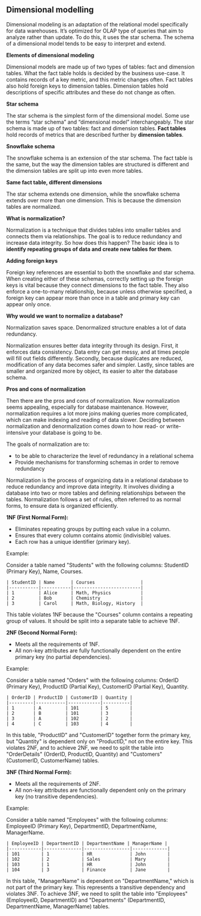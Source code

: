 
## Dimensional modelling

Dimensional modeling is an adaptation of the relational model specifically for data warehouses. It’s optimized for OLAP type of 
queries that aim to analyze rather than update. To do this, it uses the star schema. The schema of a dimensional model tends to be 
easy to interpret and extend. 

**Elements of dimensional modeling**

Dimensional models are made up of two types of tables: fact and dimension tables. What the fact table holds is decided by the business use-case. 
It contains records of a key metric, and this metric changes often. Fact tables also hold foreign keys to dimension tables. Dimension tables 
hold descriptions of specific attributes and these do not change as often.

**Star schema**

The star schema is the simplest form of the dimensional model. Some use the terms “star schema” and “dimensional model” interchangeably. 
The star schema is made up of two tables: fact and dimension tables. **Fact tables** hold records of metrics that are described 
further by **dimension tables**.

**Snowflake schema**

The snowflake schema is an extension of the star schema. The fact table is the same, but the way the dimension tables are structured is different
and the dimension tables are split up into even more tables.

**Same fact table, different dimensions**

The star schema extends one dimension, while the snowflake schema extends over more than one dimension. This is because the dimension tables are normalized.

**What is normalization?**

Normalization is a technique that divides tables into smaller tables and connects them via relationships. The goal is to reduce redundancy and 
increase data integrity. So how does this happen? The basic idea is to **identify repeating groups of data and create new tables for them**.

**Adding foreign keys**

Foreign key references are essential to both the snowflake and star schema. When creating either of these schemas, correctly setting up the 
foreign keys is vital because they connect dimensions to the fact table. They also enforce a one-to-many relationship, because unless 
otherwise specified, a foreign key can appear more than once in a table and primary key can appear only once.

**Why would we want to normalize a database?**

Normalization saves space. Denormalized structure enables a lot of data redundancy.

Normalization ensures better data integrity through its design. First, it enforces data consistency. Data entry can get messy, and at times 
people will fill out fields differently. Secondly, because duplicates are reduced, modification of any data becomes safer and simpler. 
Lastly, since tables are smaller and organized more by object, its easier to alter the database schema.

**Pros and cons of normalization**

Then there are the pros and cons of normalization. Now normalization seems appealing, especially for database maintenance. However, normalization 
requires a lot more joins making queries more complicated, which can make indexing and reading of data slower. Deciding between normalization and 
denormalization comes down to how read- or write- intensive your database is going to be.

The goals of normalization are to:

- to be able to characterize the level of redundancy in a relational schema
- Provide mechanisms for transforming schemas in order to remove redundancy

Normalization is the process of organizing data in a relational database to reduce redundancy and improve data integrity. It involves dividing a database into two or more tables and defining relationships between the tables. Normalization follows a set of rules, often referred to as normal forms, to ensure data is organized efficiently.

**1NF (First Normal Form):**

- Eliminates repeating groups by putting each value in a column.
- Ensures that every column contains atomic (indivisible) values.
- Each row has a unique identifier (primary key).

Example:

Consider a table named "Students" with the following columns: StudentID (Primary Key), Name, Courses.
```
| StudentID | Name      | Courses                 |
|-----------|-----------|-------------------------|
| 1         | Alice     | Math, Physics           |
| 2         | Bob       | Chemistry               |
| 3         | Carol     | Math, Biology, History  |
```
This table violates 1NF because the "Courses" column contains a repeating group of values. It should be split into a separate table to achieve 1NF.

**2NF (Second Normal Form):**

- Meets all the requirements of 1NF.
- All non-key attributes are fully functionally dependent on the entire primary key (no partial dependencies).

Example:

Consider a table named "Orders" with the following columns: OrderID (Primary Key), ProductID (Partial Key), CustomerID (Partial Key), Quantity.
```
| OrderID | ProductID | CustomerID | Quantity |
|---------|-----------|------------|----------|
| 1       | A         | 101        | 5        |
| 2       | B         | 101        | 3        |
| 3       | A         | 102        | 2        |
| 4       | C         | 103        | 4        |
```
In this table, "ProductID" and "CustomerID" together form the primary key, but "Quantity" is dependent only on "ProductID," not on the entire key. This violates 2NF, and to achieve 2NF, we need to split the table into "OrderDetails" (OrderID, ProductID, Quantity) and "Customers" (CustomerID, CustomerName) tables.

**3NF (Third Normal Form):**

- Meets all the requirements of 2NF.
- All non-key attributes are functionally dependent only on the primary key (no transitive dependencies).

Example:

Consider a table named "Employees" with the following columns: EmployeeID (Primary Key), DepartmentID, DepartmentName, ManagerName.
```
| EmployeeID | DepartmentID | DepartmentName | ManagerName |
|------------|--------------|-----------------|-------------|
| 101        | 1            | HR              | John        |
| 102        | 2            | Sales           | Mary        |
| 103        | 1            | HR              | John        |
| 104        | 3            | Finance         | Jane        |
```
In this table, "ManagerName" is dependent on "DepartmentName," which is not part of the primary key. This represents a transitive dependency and violates 3NF. To achieve 3NF, we need to split the table into "Employees" (EmployeeID, DepartmentID) and "Departments" (DepartmentID, DepartmentName, ManagerName) tables.

